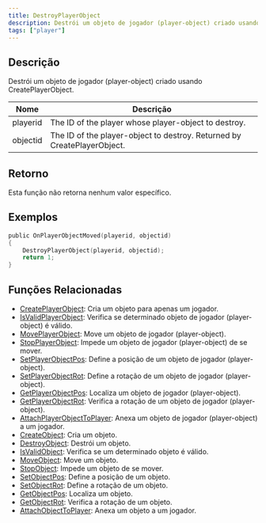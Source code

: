 ```yaml
---
title: DestroyPlayerObject
description: Destrói um objeto de jogador (player-object) criado usando CreatePlayerObject.
tags: ["player"]
---
```


## Descrição

Destrói um objeto de jogador (player-object) criado usando CreatePlayerObject.

| Nome     | Descrição                                                               |
| -------- | ----------------------------------------------------------------------- |
| playerid | The ID of the player whose player-object to destroy.                    |
| objectid | The ID of the player-object to destroy. Returned by CreatePlayerObject. |

## Retorno

Esta função não retorna nenhum valor específico. 

## Exemplos

```c
public OnPlayerObjectMoved(playerid, objectid)
{
    DestroyPlayerObject(playerid, objectid);
    return 1;
}
```

## Funções Relacionadas

- [CreatePlayerObject](CreatePlayerObject.md): Cria um objeto para apenas um jogador.
- [IsValidPlayerObject](IsValidPlayerObject.md): Verifica se determinado objeto de jogador (player-object) é válido.
- [MovePlayerObject](MovePlayerObject.md): Move um objeto de jogador (player-object).
- [StopPlayerObject](StopPlayerObject.md): Impede um objeto de jogador (player-object) de se mover.
- [SetPlayerObjectPos](SetPlayerObjectPos.md): Define a posição de um objeto de jogador (player-object).
- [SetPlayerObjectRot](SetPlayerObjectRot.md): Define a rotação de um objeto de jogador (player-object).
- [GetPlayerObjectPos](GetPlayerObjectPos.md): Localiza um objeto de jogador (player-object).
- [GetPlayerObjectRot](GetPlayerObjectRot.md): Verifica a rotação de um objeto de jogador (player-object).
- [AttachPlayerObjectToPlayer](AttachPlayerObjectToPlayer.md): Anexa um objeto de jogador (player-object) a um jogador.
- [CreateObject](CreateObject.md): Cria um objeto.
- [DestroyObject](DestroyObject.md): Destrói um objeto.
- [IsValidObject](IsValidObject.md): Verifica se um determinado objeto é válido.
- [MoveObject](MoveObject.md): Move um objeto.
- [StopObject](StopObject.md): Impede um objeto de se mover.
- [SetObjectPos](SetObjectPos.md): Define a posição de um objeto.
- [SetObjectRot](SetObjectRot.md): Define a rotação de um objeto.
- [GetObjectPos](GetObjectPos.md): Localiza um objeto.
- [GetObjectRot](GetObjectRot.md): Verifica a rotação de um objeto.
- [AttachObjectToPlayer](AttachObjectToPlayer.md): Anexa um objeto a um jogador.

